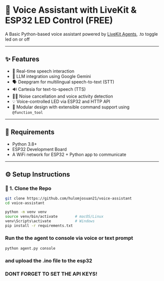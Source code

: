 # 🧠 Voice Assistant with LiveKit & ESP32 LED Control (FREE)

A Basic Python-based voice assistant powered by [LiveKit Agents](https://github.com/livekit/agents), .to toggle led on or off

---

## ✨ Features

- 🎤 Real-time speech interaction
- 🧠 LLM integration using Google Gemini
- 🗣️ Deepgram for multilingual speech-to-text (STT)
- 🔊 Cartesia for text-to-speech (TTS)
- 🧘‍♂️ Noise cancellation and voice activity detection
- 💡 Voice-controlled LED via ESP32 and HTTP API
- 🧩 Modular design with extensible command support using `@function_tool`

---

## 🧪 Requirements

- Python 3.8+
- ESP32 Development Board
- A WiFi network for ESP32 + Python app to communicate

---

## ⚙️ Setup Instructions

### 🔧 1. Clone the Repo

```bash
git clone https://github.com/hulomjosuan21/voice-assistant
cd voice-assistant

python -m venv venv
source venv/bin/activate        # macOS/Linux
venv\Scripts\activate           # Windows
pip install -r requirements.txt
```

### Run the the agent to console via voice or text prompt
```base
python agent.py console
```
### and upload the .ino file to the esp32

### DONT FORGET TO SET THE API KEYS!